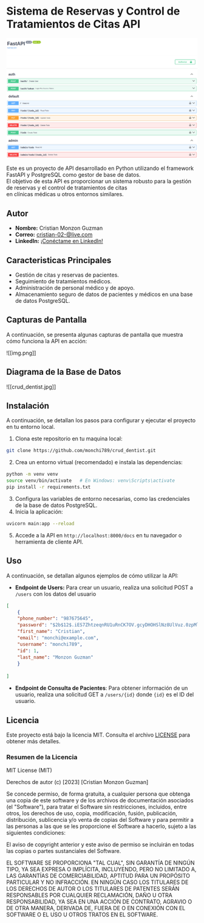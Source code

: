 # **Sistema de Reservas y Control de Tratamientos de Citas API**  
![img.png](images%2Fimg.png)
  
Este es un proyecto de API desarrollado en Python utilizando el framework FastAPI y PostgreSQL como gestor de base de datos.   
El objetivo de esta API es proporcionar un sistema robusto para la gestión de reservas y el control de tratamientos de citas  
en clínicas médicas u otros entornos similares.  
  
## **Autor**  
- **Nombre:** Cristian Monzon Guzman  
- **Correo:** cristian-02-@live.com
- **LinkedIn:** [¡Conéctame en LinkedIn!](https://www.linkedin.com/in/cristian-monzon-guzman/)
  
## Caracteristicas Principales  
- Gestión de citas y reservas de pacientes.  
- Seguimiento de tratamientos médicos.  
- Administración de personal médico y de apoyo.  
- Almacenamiento seguro de datos de pacientes y médicos en una base de datos PostgreSQL.  
  
## **Capturas de Pantalla**  
A continuación, se presenta algunas capturas de pantalla que muestra cómo funciona la API en acción:  
  
![[img.png]]

  
## **Diagrama de la Base de Datos**  
![[crud_dentist.jpg]]
  
## Instalación  
A continuación, se detallan los pasos para configurar y ejecutar el proyecto en tu entorno local.  
  
1. Clona este repositorio en tu maquina local: <br>
```bash
git clone https://github.com/monchi789/crud_dentist.git
```

2. Crea un entorno virtual (recomendado) e instala las dependencias: 
```bash
python -m venv venv
source venv/bin/activate   # En Windows: venv\Scripts\activate
pip install -r requirements.txt
```

3.  Configura las variables de entorno necesarias, como las credenciales de la base de datos PostgreSQL.
4. Inicia la aplicación:
```bash
uvicorn main:app --reload
```

5. Accede a la API en `http://localhost:8000/docs` en tu navegador o herramienta de cliente API.

## Uso
A continuación, se detallan algunos ejemplos de cómo utilizar la API:
- **Endpoint de Users:** Para crear un usuario, realiza una solicitud POST a `/users` con los datos del usuario
```json
[
    {
    "phone_number": "987675645",
    "password": "$2b$12$.iES7ZhtzeqnRU1uRnCK7OV.gcyDHOHSlNz8UlVuz.0zpMlj6eMcm",
    "first_name": "Cristian",
    "email": "monchi@example.com",
    "username": "monchi789",
    "id": 1,
    "last_name": "Monzon Guzman"
    }
    
]
```
- **Endpoint de Consulta de Pacientes**: Para obtener información de un usuario, realiza una solicitud GET a `/users/{id}` donde `{id}` es el ID del usuario.

## Licencia

Este proyecto está bajo la licencia MIT. Consulta el archivo [LICENSE](LICENSE) para obtener más detalles.

### Resumen de la Licencia

MIT License (MIT)

Derechos de autor (c) [2023] [Cristian Monzon Guzman]

Se concede permiso, de forma gratuita, a cualquier persona que obtenga una copia de este software y de los archivos de documentación asociados (el "Software"), para tratar el Software sin restricciones, incluidos, entre otros, los derechos de uso, copia, modificación, fusión, publicación, distribución, sublicencia y/o venta de copias del Software y para permitir a las personas a las que se les proporcione el Software a hacerlo, sujeto a las siguientes condiciones:

El aviso de copyright anterior y este aviso de permiso se incluirán en todas las copias o partes sustanciales del Software.

EL SOFTWARE SE PROPORCIONA "TAL CUAL", SIN GARANTÍA DE NINGÚN TIPO, YA SEA EXPRESA O IMPLÍCITA, INCLUYENDO, PERO NO LIMITADO A, LAS GARANTÍAS DE COMERCIABILIDAD, APTITUD PARA UN PROPÓSITO PARTICULAR Y NO INFRACCIÓN. EN NINGÚN CASO LOS TITULARES DE LOS DERECHOS DE AUTOR O LOS TITULARES DE PATENTES SERÁN RESPONSABLES POR CUALQUIER RECLAMACIÓN, DAÑO U OTRA RESPONSABILIDAD, YA SEA EN UNA ACCIÓN DE CONTRATO, AGRAVIO O DE OTRA MANERA, DERIVADA DE, FUERA DE O EN CONEXIÓN CON EL SOFTWARE O EL USO U OTROS TRATOS EN EL SOFTWARE.